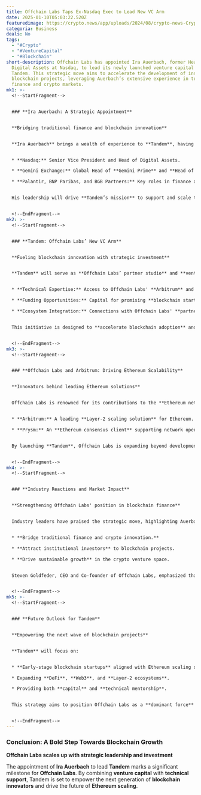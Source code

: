 ```yaml
---
title: Offchain Labs Taps Ex-Nasdaq Exec to Lead New VC Arm
date: 2025-01-10T05:03:22.520Z
featuredimage: https://crypto.news/app/uploads/2024/08/crypto-news-Crypto-VC-roundup-option03-1380x820.webp
categoria: Business
deals: No
tags:
  - "#Crypto"
  - "#VentureCapital"
  - "#Blockchain"
short-description: Offchain Labs has appointed Ira Auerbach, former Head of
  Digital Assets at Nasdaq, to lead its newly launched venture capital arm,
  Tandem. This strategic move aims to accelerate the development of innovative
  blockchain projects, leveraging Auerbach’s extensive experience in traditional
  finance and crypto markets.
mk1: >-
  <!--StartFragment-->


  ### **Ira Auerbach: A Strategic Appointment**


  **Bridging traditional finance and blockchain innovation**


  **Ira Auerbach** brings a wealth of experience to **Tandem**, having held key roles in leading financial and tech firms:


  * **Nasdaq:** Senior Vice President and Head of Digital Assets.

  * **Gemini Exchange:** Global Head of **Gemini Prime** and **Head of Product**.

  * **Palantir, BNP Paribas, and BGB Partners:** Key roles in finance and technology sectors.


  His leadership will drive **Tandem’s mission** to support and scale the next generation of **blockchain ventures**.


  <!--EndFragment-->
mk2: >-
  <!--StartFragment-->


  ### **Tandem: Offchain Labs’ New VC Arm**


  **Fueling blockchain innovation with strategic investment**


  **Tandem** will serve as **Offchain Labs’ partner studio** and **venture capital platform**, providing:


  * **Technical Expertise:** Access to Offchain Labs' **Arbitrum** and **Prysm** development teams.

  * **Funding Opportunities:** Capital for promising **blockchain startups**.

  * **Ecosystem Integration:** Connections with Offchain Labs' **partners and developers**.


  This initiative is designed to **accelerate blockchain adoption** and foster groundbreaking solutions in the **Ethereum scaling ecosystem**.


  <!--EndFragment-->
mk3: >-
  <!--StartFragment-->


  ### **Offchain Labs and Arbitrum: Driving Ethereum Scalability**


  **Innovators behind leading Ethereum solutions**


  Offchain Labs is renowned for its contributions to the **Ethereum network**, including:


  * **Arbitrum:** A leading **Layer-2 scaling solution** for Ethereum.

  * **Prysm:** An **Ethereum consensus client** supporting network operations.


  By launching **Tandem**, Offchain Labs is expanding beyond development, positioning itself as a **key investor** and **mentor** for the broader blockchain ecosystem.


  <!--EndFragment-->
mk4: >-
  <!--StartFragment-->


  ### **Industry Reactions and Market Impact**


  **Strengthening Offchain Labs' position in blockchain finance**


  Industry leaders have praised the strategic move, highlighting Auerbach's ability to:


  * **Bridge traditional finance and crypto innovation.**

  * **Attract institutional investors** to blockchain projects.

  * **Drive sustainable growth** in the crypto venture space.


  Steven Goldfeder, CEO and Co-founder of Offchain Labs, emphasized that Auerbach’s dual experience in **traditional finance** and **crypto-native startups** makes him the perfect fit to lead **Tandem**.


  <!--EndFragment-->
mk5: >-
  <!--StartFragment-->


  ### **Future Outlook for Tandem**


  **Empowering the next wave of blockchain projects**


  **Tandem** will focus on:


  * **Early-stage blockchain startups** aligned with Ethereum scaling solutions.

  * Expanding **DeFi**, **Web3**, and **Layer-2 ecosystems**.

  * Providing both **capital** and **technical mentorship**.


  This strategy aims to position Offchain Labs as a **dominant force** in blockchain investment and innovation.


  <!--EndFragment-->
---
```

<!--StartFragment-->

### **Conclusion: A Bold Step Towards Blockchain Growth**

**Offchain Labs scales up with strategic leadership and investment**

The appointment of **Ira Auerbach** to lead **Tandem** marks a significant milestone for **Offchain Labs**. By combining **venture capital** with **technical support**, Tandem is set to empower the next generation of **blockchain innovators** and drive the future of **Ethereum scaling**.

<!--EndFragment-->